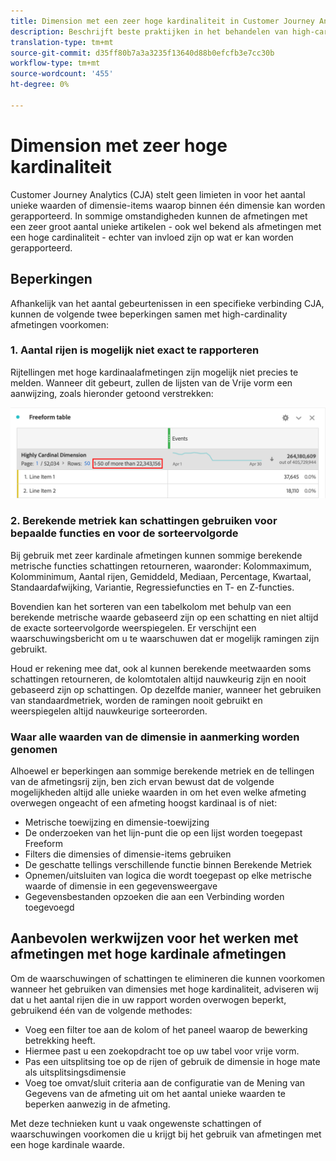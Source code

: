 ```yaml
---
title: Dimension met een zeer hoge kardinaliteit in Customer Journey Analytics
description: Beschrijft beste praktijken in het behandelen van high-cardinaliteitsdimensies in Customer Journey Analytics
translation-type: tm+mt
source-git-commit: d35ff80b7a3a3235f13640d88b0efcfb3e7cc30b
workflow-type: tm+mt
source-wordcount: '455'
ht-degree: 0%

---
```



# Dimension met zeer hoge kardinaliteit

Customer Journey Analytics (CJA) stelt geen limieten in voor het aantal unieke waarden of dimensie-items waarop binnen één dimensie kan worden gerapporteerd. In sommige omstandigheden kunnen de afmetingen met een zeer groot aantal unieke artikelen - ook wel bekend als afmetingen met een hoge cardinaliteit - echter van invloed zijn op wat er kan worden gerapporteerd.

## Beperkingen

Afhankelijk van het aantal gebeurtenissen in een specifieke verbinding CJA, kunnen de volgende twee beperkingen samen met high-cardinality afmetingen voorkomen:

### 1. Aantal rijen is mogelijk niet exact te rapporteren

Rijtellingen met hoge kardinaalafmetingen zijn mogelijk niet precies te melden. Wanneer dit gebeurt, zullen de lijsten van de Vrije vorm een aanwijzing, zoals hieronder getoond verstrekken:

![](assets/high-cardinality.png)

### 2. Berekende metriek kan schattingen gebruiken voor bepaalde functies en voor de sorteervolgorde

Bij gebruik met zeer kardinale afmetingen kunnen sommige berekende metrische functies schattingen retourneren, waaronder: Kolommaximum, Kolomminimum, Aantal rijen, Gemiddeld, Mediaan, Percentage, Kwartaal, Standaardafwijking, Variantie, Regressiefuncties en T- en Z-functies.

Bovendien kan het sorteren van een tabelkolom met behulp van een berekende metrische waarde gebaseerd zijn op een schatting en niet altijd de exacte sorteervolgorde weerspiegelen. Er verschijnt een waarschuwingsbericht om u te waarschuwen dat er mogelijk ramingen zijn gebruikt.

Houd er rekening mee dat, ook al kunnen berekende meetwaarden soms schattingen retourneren, de kolomtotalen altijd nauwkeurig zijn en nooit gebaseerd zijn op schattingen. Op dezelfde manier, wanneer het gebruiken van standaardmetriek, worden de ramingen nooit gebruikt en weerspiegelen altijd nauwkeurige sorteerorden.

### Waar alle waarden van de dimensie in aanmerking worden genomen

Alhoewel er beperkingen aan sommige berekende metriek en de tellingen van de afmetingsrij zijn, ben zich ervan bewust dat de volgende mogelijkheden altijd alle unieke waarden in om het even welke afmeting overwegen ongeacht of een afmeting hoogst kardinaal is of niet:

* Metrische toewijzing en dimensie-toewijzing
* De onderzoeken van het lijn-punt die op een lijst worden toegepast Freeform
* Filters die dimensies of dimensie-items gebruiken
* De geschatte tellings verschillende functie binnen Berekende Metriek
* Opnemen/uitsluiten van logica die wordt toegepast op elke metrische waarde of dimensie in een gegevensweergave
* Gegevensbestanden opzoeken die aan een Verbinding worden toegevoegd

## Aanbevolen werkwijzen voor het werken met afmetingen met hoge kardinale afmetingen

Om de waarschuwingen of schattingen te elimineren die kunnen voorkomen wanneer het gebruiken van dimensies met hoge kardinaliteit, adviseren wij dat u het aantal rijen die in uw rapport worden overwogen beperkt, gebruikend één van de volgende methodes:

* Voeg een filter toe aan de kolom of het paneel waarop de bewerking betrekking heeft.
* Hiermee past u een zoekopdracht toe op uw tabel voor vrije vorm.
* Pas een uitsplitsing toe op de rijen of gebruik de dimensie in hoge mate als uitsplitsingsdimensie
* Voeg toe omvat/sluit criteria aan de configuratie van de Mening van Gegevens van de afmeting uit om het aantal unieke waarden te beperken aanwezig in de afmeting.

Met deze technieken kunt u vaak ongewenste schattingen of waarschuwingen voorkomen die u krijgt bij het gebruik van afmetingen met een hoge kardinale waarde.
